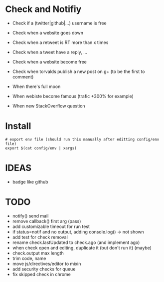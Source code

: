 # Check and Notifiy

- Check if a (twitter|github|...) username is free
- Check when a website goes down

- Check when a retweet is RT more than x times
- Check when a tweet have a reply, ...

- Check when a website become free
- Check when torvalds publish a new post on g+ (to be the first to comment)

- When there's full moon
- When webiste become famous (trafic +300% for example)

- When new StackOverflow question

# Install

```
# export env file (should run this manually after editting config/env file)
export $(cat config/env | xargs)
```

# IDEAS

- badge like github

# TODO

- notify() send mail
- remove callback() first arg (pass)
- add customizable timeout for run test
- if status=notif and no output, adding console.log() -> not shown
- add test for check removal
- rename check.lastUpdated to check.ago (and implement ago)
- when check open and editing, duplicate it (but don't run it) (maybe)
- check.output max length
- trim code, name
- move js/directives/editor to mixin
- add security checks for queue
- fix skipped check in chrome
